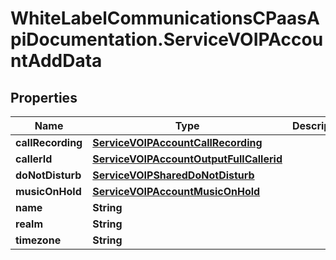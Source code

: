 # WhiteLabelCommunicationsCPaasApiDocumentation.ServiceVOIPAccountAddData

## Properties

Name | Type | Description | Notes
------------ | ------------- | ------------- | -------------
**callRecording** | [**ServiceVOIPAccountCallRecording**](ServiceVOIPAccountCallRecording.md) |  | [optional] 
**callerId** | [**ServiceVOIPAccountOutputFullCallerid**](ServiceVOIPAccountOutputFullCallerid.md) |  | [optional] 
**doNotDisturb** | [**ServiceVOIPSharedDoNotDisturb**](ServiceVOIPSharedDoNotDisturb.md) |  | [optional] 
**musicOnHold** | [**ServiceVOIPAccountMusicOnHold**](ServiceVOIPAccountMusicOnHold.md) |  | [optional] 
**name** | **String** |  | 
**realm** | **String** |  | [optional] 
**timezone** | **String** |  | 


